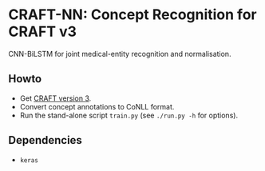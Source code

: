 # CRAFT-NN: Concept Recognition for CRAFT v3

CNN-BiLSTM for joint medical-entity recognition and normalisation.


## Howto

- Get [CRAFT version 3](https://github.com/UCDenver-ccp/CRAFT/).
- Convert concept annotations to CoNLL format.
- Run the stand-alone script `train.py` (see `./run.py -h` for options).


## Dependencies

- `keras`
